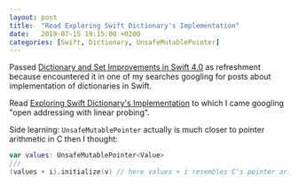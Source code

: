 ```yaml
---
layout: post
title:  "Read Exploring Swift Dictionary's Implementation"
date:   2019-07-15 19:15:00 +0200
categories: [Swift, Dictionary, UnsafeMutablePointer]
---
```

Passed [Dictionary and Set Improvements in Swift 4.0](https://swift.org/blog/dictionary-and-set-improvements/) as refreshment because encountered it in one of my searches googling for posts about implementation of dictionaries in Swift.

Read [Exploring Swift Dictionary's Implementation](http://ankit.im/swift/2016/01/19/exploring-swift-dictionary-implementation/) to which I came googling "open addressing with linear probing".

Side learning: `UnsafeMutablePointer` actually is much closer to pointer arithmetic in C then I thought:

```swift
var values: UnsafeMutablePointer<Value>
///
(values + i).initialize(v) // here values + i resembles C's pointer arithmetic
```
